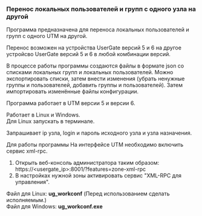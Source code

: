 <h3>Перенос локальных пользователей и групп с одного узла на другой</h3>

Программа предназначена для переноса локальных пользователей и групп с одного UTM на другой.

Перенос возможен на устройства UserGate версий 5 и 6 на другое устройсво UserGate версий 5 и 6 в любой комбинации версий.<br>

В процессе работы программы создаются файлы в формате json со списками локальных групп и локальных пользователей.
Можно экспортировать списки, затем внести изменения (убрать ненужные группы и пользователей, добавить группы и пользователей).
Затем импортировать изменённые файлы конфигурации.

Программа работает в UTM версии 5 и версии 6.

Работает в Linux и Windows.<br>
Для Linux запускать в терминале.

Запрашивает ip узла, login и пароль исходного узла и узла назначения.

Для работы программы На интерфейсе UTM необходимо включить сервис xml-rpc.
1. Открыть веб-консоль администратора таким образом: https://<usergate_ip>:8001/?features=zone-xml-rpc
2. В настройках нужной зоны активировать сервис "XML-RPC для управления".

Файл для Linux: <b>ug_workconf</b> (Перед использованием сделать исполняемым.)<br>
Файл для Windows: <b>ug_workconf.exe</b>
